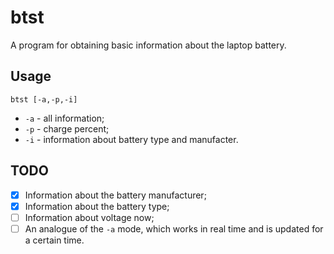 # btst
A program for obtaining basic information about the laptop battery.

## Usage

```
btst [-a,-p,-i]
```

* `-a` - all information;
* `-p` - charge percent;
* `-i` - information about battery type and manufacter.

## TODO

- [X] Information about the battery manufacturer;
- [X] Information about the battery type;
- [ ] Information about voltage now;
- [ ] An analogue of the `-a` mode, which works in real time and is updated for a certain time.
